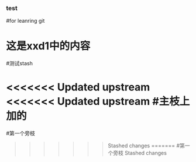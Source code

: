 ### test
#for leanring git

# 这是xxd1中的内容

#测试stash

<<<<<<< Updated upstream
<<<<<<< Updated upstream
#主枝上加的
=======
#第一个旁枝
>>>>>>> Stashed changes
=======
#第一个旁枝
>>>>>>> Stashed changes
